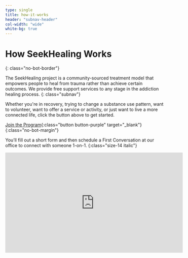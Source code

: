 ```yaml
---
type: single
title: how-it-works
header: "subnav-header"
col-width: "wide"
white-bg: true
---
```


# How <span class="emphasized-header">SeekHealing</span> Works
{: class="no-bot-border"}

The SeekHealing project is a community-sourced treatment model that empowers people to heal from trauma rather than achieve certain outcomes. We provide free support services to any stage in the addiction healing process.
{: class="subnav"}

<object data="/assets/images/how-it-works.svg" type="image/svg+xml" class="img-responsive"></object>

Whether you're in recovery, trying to change a substance use pattern, want to volunteer, want to offer a service or activity, or just want to live a more connected life, click the button above to get started.

[Join the Program](https://form.jotform.com/90764612050148){:class="button button-purple" target="_blank"}
{:class="no-bot-margin"}

You’ll fill out a short form and then schedule a First Conversation at our office to connect with someone 1-on-1.
{:class="size-14 italic"}


<div class="medium max-vid-width">
  <div class="embed-responsive embed-responsive-16by9">
    <iframe width="560" height="315" src="https://www.youtube.com/embed/0z-2jYwrd70" frameborder="0" allow="accelerometer; autoplay; encrypted-media; gyroscope; picture-in-picture" allowfullscreen></iframe>
  </div>
</div>
